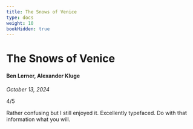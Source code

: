 ```yaml
---
title: The Snows of Venice
type: docs
weight: 10
bookHidden: true
---
```


# The Snows of Venice

#### Ben Lerner, Alexander Kluge

*October 13, 2024*

4/5

Rather confusing but I still enjoyed it. Excellently typefaced. Do with that information what you will.

